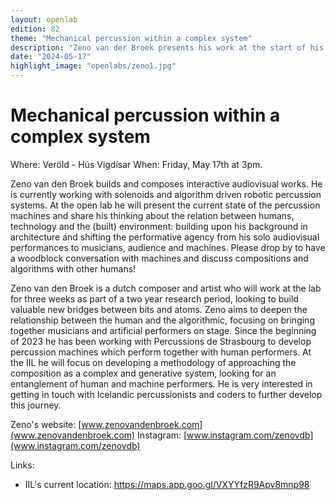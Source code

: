 ```yaml
---
layout: openlab
edition: 82
theme: "Mechanical percussion within a complex system"
description: "Zeno van der Broek presents his work at the start of his stay at IIL"
date: "2024-05-17"
highlight_image: "openlabs/zeno1.jpg"
---
```


<script>
    import CaptionedImage from "../../components/Images/CaptionedImage.svelte"
</script>

<CaptionedImage
    src="openlabs/zeno1.jpg"
    alt="Mechanical percussion with solenoids" 
    caption="Zeno van den Broek"/>

# Mechanical percussion within a complex system

Where: Veröld - Hús Vigdísar
When: Friday, May 17th at 3pm.

Zeno van den Broek builds and composes interactive audiovisual works. He is currently working with solenoids and algorithm driven robotic percussion systems. At the open lab he will present the current state of the percussion machines and share his thinking about the relation between humans, technology and the (built) environment: building upon his background in architecture and shifting the performative agency from his solo audiovisual performances to musicians, audience and machines. Please drop by to have a woodblock conversation with machines and discuss compositions and algorithms with other humans!

Zeno van den Broek is a dutch composer and artist who will work at the lab for three weeks as part of a two year research period, looking to build valuable new bridges between bits and atoms. Zeno aims to deepen the relationship between the human and the algorithmic, focusing on bringing together musicians and artificial performers on stage. Since the beginning of 2023 he has been working with Percussions de Strasbourg to develop percussion machines which perform together with human performers. At the IIL he will focus on developing a methodology of approaching the composition as a complex and generative system, looking for an entanglement of human and machine performers. He is very interested in getting in touch with Icelandic percussionists and coders to further develop this journey.

Zeno's website: [www.zenovandenbroek.com](www.zenovandenbroek.com)
Instagram: [www.instagram.com/zenovdb](www.instagram.com/zenovdb)

Links: 
- IIL's current location: https://maps.app.goo.gl/VXYYfzR9Apv8mnp98

<CaptionedImage
    src="openlabs/zeno2.jpg"
    alt="Zeno van den Broek" 
    caption="Zeno van den Broek"/>

<CaptionedImage
    src="openlabs/zeno3.jpg"
    alt="Percussions de Strasbourg" 
    caption="Percussions de Strasbourg"/>

